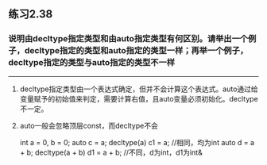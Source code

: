 ## 练习2.38
### 说明由decltype指定类型和由auto指定类型有何区别。请举出一个例子，decltype指定的类型和auto指定的类型一样；再举一个例子，decltype指定的类型与auto指定的类型不一样
***
1. decltype指定类型由一个表达式确定，但并不会计算这个表达式。auto通过给变量赋予的初始值来判定，需要计算右值，且auto变量必须初始化。decltype不一定。
2. auto一般会忽略顶层const，而decltype不会

    int a = 0, b = 0;
    auto c = a;
    decltype(a) c1 = a;  //相同，均为int
    auto d = a + b;
    decltype(a + b) d1 = a + b;    //不同，d为int，d1为int&